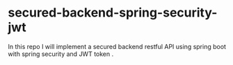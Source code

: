 # secured-backend-spring-security-jwt
In this repo I will implement a secured backend restful API using spring boot with spring security and JWT token .
